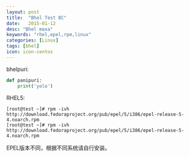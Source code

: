 ```yaml
---
layout: post
title:  "Bhel Test BC"
date:   2015-01-12
desc: "Bhel maxa"
keywords: "rhel,epel,rpm,linux"
categories: [Linux]
tags: [bhel]
icon: icon-centos
---
```


bhelpuri:

```python
def panipuri:
    print('yolo')
```

RHEL5:

```
[root@test ~]# rpm -ivh http://download.fedoraproject.org/pub/epel/5/i386/epel-release-5-4.noarch.rpm
[root@test ~]# rpm -ivh  http://download.fedoraproject.org/pub/epel/5/i386/epel-release-5-4.noarch.rpm
```

EPEL版本不同，根据不同系统请自行安装。